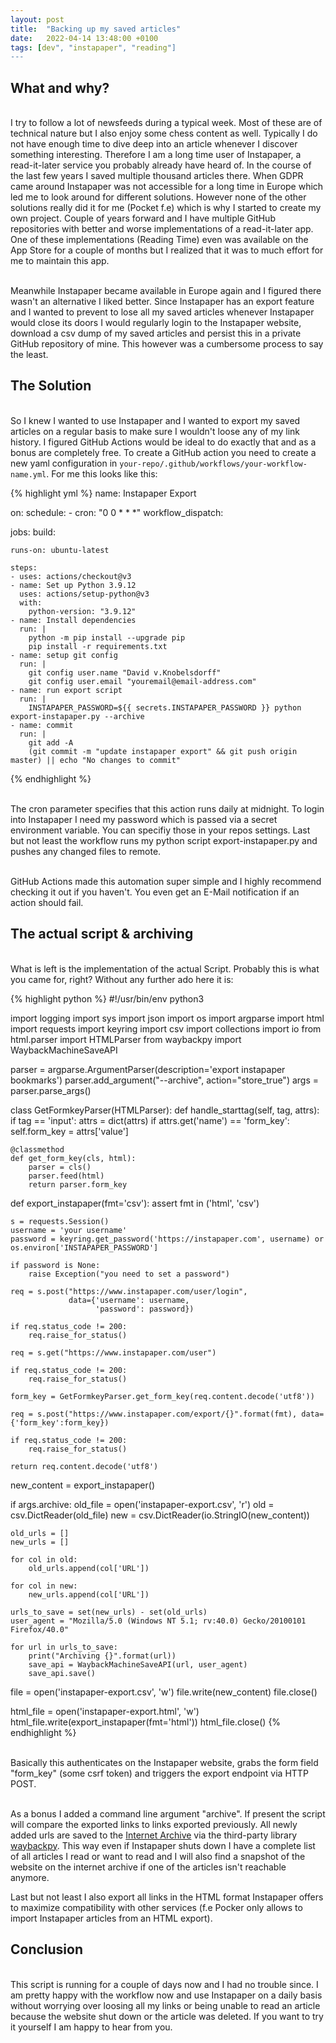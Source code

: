 ```yaml
---
layout: post
title:  "Backing up my saved articles"
date:   2022-04-14 13:48:00 +0100
tags: [dev", "instapaper", "reading"]
---
```


## What and why?

<br />I try to follow a lot of newsfeeds during a typical week. Most of these are of technical nature but I also enjoy some chess content as well. Typically I do not have enough time to dive deep into an article whenever I discover something interesting. Therefore I am a long time user of Instapaper, a read-it-later service you probably already have heard of. In the course of the last few years I saved multiple thousand articles there. When GDPR came around Instapaper was not accessible for a long time in Europe which led me to look around for different solutions. However none of the other solutions really did it for me (Pocket f.e) which is why I started to create my own project. Couple of years forward and I have multiple GitHub repositories with better and worse implementations of a read-it-later app. One of these implementations (Reading Time) even was available on the App Store for a couple of months but I realized that it was to much effort for me to maintain this app. 

<br />Meanwhile Instapaper became available in Europe again and I figured there wasn't an alternative I liked better. Since Instapaper has an export feature and I wanted to prevent to lose all my saved articles whenever Instapaper would close its doors I would regularly login to the Instapaper website, download a csv dump of my saved articles and persist this in a private GitHub repository of mine. This however was a cumbersome process to say the least. 

## The Solution

<br />So I knew I wanted to use Instapaper and I wanted to export my saved articles on a regular basis to make sure I wouldn't loose any of my link history. I figured GitHub Actions would be ideal to do exactly that and as a bonus are completely free. To create a GitHub action you need to create a new yaml configuration in `your-repo/.github/workflows/your-workflow-name.yml`. For me this looks like this:<br />

{% highlight yml %}
name: Instapaper Export

on:
  schedule:
    - cron: "0 0 * * *"
  workflow_dispatch:

jobs:
  build:

    runs-on: ubuntu-latest

    steps:
    - uses: actions/checkout@v3
    - name: Set up Python 3.9.12
      uses: actions/setup-python@v3
      with:
        python-version: "3.9.12"
    - name: Install dependencies
      run: |
        python -m pip install --upgrade pip
        pip install -r requirements.txt
    - name: setup git config
      run: |
        git config user.name "David v.Knobelsdorff"
        git config user.email "youremail@email-address.com"
    - name: run export script
      run: |
        INSTAPAPER_PASSWORD=${{ secrets.INSTAPAPER_PASSWORD }} python export-instapaper.py --archive
    - name: commit
      run: |
        git add -A
        (git commit -m "update instapaper export" && git push origin master) || echo "No changes to commit"
{% endhighlight %}

<br />The cron parameter specifies that this action runs daily at midnight. To login into Instapaper I need my password which is passed via a secret environment variable. You can specifiy those in your repos settings. Last but not least the workflow runs my python script export-instapaper.py and pushes any changed files to remote.<br />

<br />GitHub Actions made this automation super simple and I highly recommend checking it out if you haven't. You even get an E-Mail notification if an action should fail.

## The actual script & archiving

<br />What is left is the implementation of the actual Script. Probably this is what you came for, right?
Without any further ado here it is:<br />

{% highlight python %}
#!/usr/bin/env python3

import logging
import sys
import json
import os
import argparse
import html
import requests
import keyring
import csv
import collections
import io
from html.parser import HTMLParser
from waybackpy import WaybackMachineSaveAPI

parser = argparse.ArgumentParser(description='export instapaper bookmarks')
parser.add_argument("--archive", action="store_true")
args = parser.parse_args()


class GetFormkeyParser(HTMLParser):
    def handle_starttag(self, tag, attrs):
        if tag == 'input':
            attrs = dict(attrs)
            if attrs.get('name') == 'form_key':
                self.form_key = attrs['value']

    @classmethod
    def get_form_key(cls, html):
        parser = cls()
        parser.feed(html)
        return parser.form_key


def export_instapaper(fmt='csv'):
    assert fmt in ('html', 'csv')

    s = requests.Session()
    username = 'your username'
    password = keyring.get_password('https://instapaper.com', username) or os.environ['INSTAPAPER_PASSWORD']

    if password is None:
        raise Exception("you need to set a password")

    req = s.post("https://www.instapaper.com/user/login",
                 data={'username': username,
                       'password': password})

    if req.status_code != 200:
        req.raise_for_status()

    req = s.get("https://www.instapaper.com/user")

    if req.status_code != 200:
        req.raise_for_status()

    form_key = GetFormkeyParser.get_form_key(req.content.decode('utf8'))

    req = s.post("https://www.instapaper.com/export/{}".format(fmt), data={'form_key':form_key})

    if req.status_code != 200:
        req.raise_for_status()

    return req.content.decode('utf8')

new_content = export_instapaper()

if args.archive:
    old_file = open('instapaper-export.csv', 'r')
    old = csv.DictReader(old_file)
    new = csv.DictReader(io.StringIO(new_content))

    old_urls = []
    new_urls = []

    for col in old:
        old_urls.append(col['URL'])

    for col in new:
        new_urls.append(col['URL'])

    urls_to_save = set(new_urls) - set(old_urls)
    user_agent = "Mozilla/5.0 (Windows NT 5.1; rv:40.0) Gecko/20100101 Firefox/40.0"

    for url in urls_to_save:
        print("Archiving {}".format(url))
        save_api = WaybackMachineSaveAPI(url, user_agent)
        save_api.save()

file = open('instapaper-export.csv', 'w')
file.write(new_content)
file.close()

html_file = open('instapaper-export.html', 'w')
html_file.write(export_instapaper(fmt='html'))
html_file.close()
{% endhighlight %}

<br />Basically this authenticates on the Instapaper website, grabs the form field "form_key" (some csrf token) and triggers the export endpoint via HTTP POST. 

<br />As a bonus I added a command line argument "archive". If present the script will compare the exported links to links exported previously. All newly added urls are saved to the [Internet Archive](https://archive.org) via the third-party library [waybackpy](https://github.com/akamhy/waybackpy). This way even if Instapaper shuts down I have a complete list of all articles I read or want to read and I will also find a snapshot of the website on the internet archive if one of the articles isn't reachable anymore.

Last but not least I also export all links in the HTML format Instapaper offers to maximize compatibility with other services (f.e Pocker only allows to import Instapaper articles from an HTML export).<br />
## Conclusion

<br />This script is running for a couple of days now and I had no trouble since. I am pretty happy with the workflow now and use Instapaper on a daily basis without worrying over loosing all my links or being unable to read an article because the website shut down or the article was deleted. If you want to try it yourself I am happy to hear from you. 
